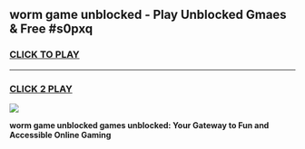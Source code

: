 
## worm game unblocked - Play Unblocked Gmaes & Free #s0pxq
<h3>
<a href="https://premium.freeplayer.one?title=worm_game_unblocked&ref=03M">CLICK TO PLAY</a></h3>
<hr>

<h3>
<a href="https://premium.freeplayer.one?title=worm_game_unblocked&ref=03M">CLICK 2 PLAY</a>
  
</h3>

<a href="https://premium.freeplayer.one?title=worm_game_unblocked&ref=03M"><img src="https://clearcache.store/games.png"></a>


**worm game unblocked games unblocked: Your Gateway to Fun and Accessible Online Gaming**

